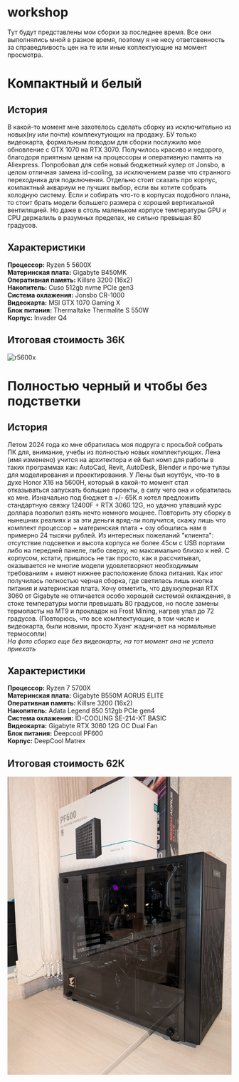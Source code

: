 # workshop
Тут будут представлены мои сборки за последнее время. Все они выполнялись мной в разное время, поэтому я не несу ответсвенность за справедливость цен на те или иные коплектующие на момент просмотра.

# Компактный и белый
## История 
В какой-то момент мне захотелось сделать сборку из иcключительно из новых(ну или почти) комплекутующих на продажу. БУ только видеокарта, формальным поводом для сборки послужило мое обновление с GTX 1070 на RTX 3070. Получилось красиво и недорого, благодоря приятным ценам на процессоры и оперативную память на Aliexpress. Попробовал для себя новый бюджетный кулер от Jonsbo, в целом отличная замена id-cooling, за исключением разве что странного переходника для подключения. Отдельно стоит сказать про корпус, компактный аквариум не лучших выбор, если вы хотите собрать холодную систему. Если и собирать что-то в корпусах подобного плана, то стоит брать модели большего размера с хорошей вертикальной вентиляцией. Но даже в столь маленьком корпусе температуры GPU и CPU держалиль в разумных пределах, не сильно превышая 80 градусов.

## Характеристики 
**Процессор:** Ryzеn 5 5600X   
**Материнская плата:** Gigаbytе B450MK  
**Оперативная память:** Killsre 3200 (16x2)  
**Накопитель:** Сusо 512gb nvme PCIe gen3  
**Система охлажения:** Jоnsbо СR-1000  
**Видеокарта:** МSI GTX 1070 Gаming Х  
**Блок питания:** Тhеrmаltаkе Thermalite S 550W  
**Корпус:** Invаdеr Q4  

## Итоговая стоимость 36К

![r5600x](https://github.com/AlexShinalov/workshop/blob/main/src/PXL_20240911_210738427.MP.jpg)

# Полностью черный и чтобы без подстветки 
## История 
Летом 2024 года ко мне обратилась моя подруга с просьбой собрать ПК для, внимание, учебы из полностью новых комплектующих. Лена (имя изменено) учится на архитектора и ей был комп для работы в таких программах как: AutoCad, Revit, AutoDesk, Blender и прочие тулзы для моделирования и проектирования. У Лены был ноутбук, что-то в духе Honor X16 на 5600H, который в какой-то момент стал отказываться запускать большие проекты, в силу чего она и обратилась ко мне. Изначально под бюджет в +/- 65К я хотел предложить стандартную связку 12400F + RTX 3060 12G, но удачно упавший курс доллара позволил взять нечто немного мощнее. Повторить эту сборку в нынешних реалиях и за эти деньги вряд-ли получится, скажу лишь что комплект процессор + материнская плата + озу обошлись нам в примерно 24 тысячи рублей. Из интересных пожеланий "клиента": отсутствие подсветки и высота корпуса не более 45см с USB портами либо на передней панеле, либо сверху, но максимально близко к ней. С корпусом, кстати, пришлось не так просто, как я рассчитывал, оказывается не многие модели удовлетворяют необходимым требованиям + имеют нижнее расположение блока питания. Как итог получилась полностью черная сборка, где светилась лишь кнопка питания и материнская плата. Хочу отметить, что двухкулерная RTX 3060 от Gigabyte не отличается особо хорошей системой охлаждения, в стоке температуры могли превышать 80 градусов, но после замены термопасты на MT9 и прокладок на Frost Mining, нагрев упал до 72 градусов. (Повторюсь, что все комплектующие, в том числе и видеокарта, были новыми, просто Хуанг жадничает на нормальные термосопли)  
*На фото сборка еще без видеокарты, на тот момент она не успела приехать*



## Характеристики 
**Процессор:** Ryzеn 7 5700X   
**Материнская плата:** Gigabyte B550M AORUS ELITE  
**Оперативная память:** Killsre 3200 (16x2)  
**Накопитель:** Adata Legend 850 512gb PCIe gen4  
**Система охлажения:** ID-COOLING SE-214-XT BASIC  
**Видеокарта:** Gigabyte RTX 3060 12G OC Dual Fan  
**Блок питания:** Deepcool PF600  
**Корпус:** DeepCool Matrex  

## Итоговая стоимость 62К

![r5600x](https://github.com/AlexShinalov/workshop/blob/main/src/PXL_20240708_213201407.jpg)
